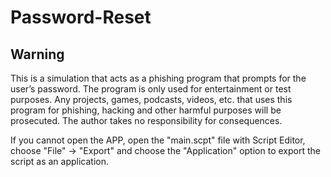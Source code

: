 # Password-Reset

Warning
-------
This is a simulation that acts as a phishing program that prompts for the user’s password. The program is only used for entertainment or test purposes. Any projects, games, podcasts, videos, etc. that uses this program for phishing, hacking and other harmful purposes will be prosecuted. The author takes no responsibility for consequences.

If you cannot open the APP, open the "main.scpt" file with Script Editor, choose "File" -> "Export" and choose the "Application" option to export the script as an application.
